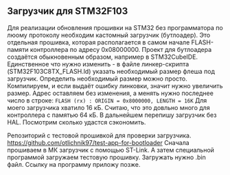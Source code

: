 ## Загрузчик для STM32F103
Для реализации обновления прошивки на STM32 без программатора по люому протоколу необходим кастомный загрузчик (бутлоадер). 
Это отдельная прошивка, которая располагается в самом начале FLASH-памяти контроллера по адресу 0x08000000. 
Проект для бутлоадера создаётся обыкновенным образом, например в STM32CubeIDE. 
Единственное что нужно изменить - в файле линкер-скрипта (STM32F103C8TX_FLASH.ld) указать необходимый размер флеша под загрузчик. 
Определить необходимый размер можно просто. Компилируем, и если выдаёт ошибку линковки, значит нужно увеличить размер. 
Адрес оставляем без изменения, а менять нужно последнее число в строке:
`FLASH (rx) : ORIGIN = 0x8000000, LENGTH = 16K` 
Для моего загрузчика хватило 16 кБ. Считаю, что это довльно много для контроллера с памятью 64 кБ. В дальнейшем перепишу загрузчик без HAL.
Посмотрим сколько удастся сэкономить.

Репозиторий с тестовой прошивкой для проверки загрузчика.
https://github.com/otlichnik97/test-app-for-bootloader
Сначала прошиваем в МК загрузчик с помощью ST-Link. А затем специальной программой загружаем тестовую прошивку. Загружать нужно .bin файл.
Ссылку на программу приложу позже.
